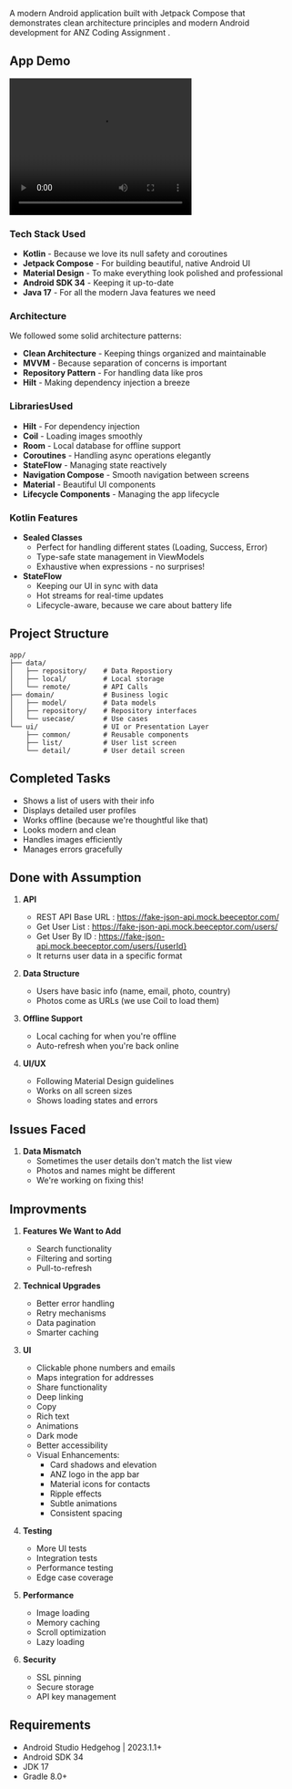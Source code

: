 A modern Android application built with Jetpack Compose that demonstrates clean architecture principles and modern Android development for ANZ Coding Assignment .

## App Demo
<p >
  <video width="320" height="240" controls>
    <source src="app_demo_video.mp4" type="video/mp4">
    Your browser does not support the video tag.
  </video>
</p>

### Tech Stack Used

- **Kotlin** - Because we love its null safety and coroutines
- **Jetpack Compose** - For building beautiful, native Android UI
- **Material Design** - To make everything look polished and professional
- **Android SDK 34** - Keeping it up-to-date
- **Java 17** - For all the modern Java features we need

### Architecture
We followed some solid architecture patterns:
- **Clean Architecture** - Keeping things organized and maintainable
- **MVVM** - Because separation of concerns is important
- **Repository Pattern** - For handling data like pros
- **Hilt** - Making dependency injection a breeze

### LibrariesUsed 
- **Hilt** - For dependency injection
- **Coil** - Loading images smoothly
- **Room** - Local database for offline support
- **Coroutines** - Handling async operations elegantly
- **StateFlow** - Managing state reactively
- **Navigation Compose** - Smooth navigation between screens
- **Material** - Beautiful UI components
- **Lifecycle Components** - Managing the app lifecycle

### Kotlin Features
- **Sealed Classes**
  - Perfect for handling different states (Loading, Success, Error)
  - Type-safe state management in ViewModels
  - Exhaustive when expressions - no surprises!
- **StateFlow**
  - Keeping our UI in sync with data
  - Hot streams for real-time updates
  - Lifecycle-aware, because we care about battery life

## Project Structure
```
app/
├── data/               
│   ├── repository/    # Data Repostiory
│   ├── local/         # Local storage
│   └── remote/        # API Calls 
├── domain/            # Business logic
│   ├── model/         # Data models
│   ├── repository/    # Repository interfaces
│   └── usecase/       # Use cases
└── ui/                # UI or Presentation Layer
    ├── common/        # Reusable components
    ├── list/          # User list screen
    └── detail/        # User detail screen
```

## Completed Tasks
- Shows a list of users with their info
- Displays detailed user profiles
- Works offline (because we're thoughtful like that)
- Looks modern and clean
- Handles images efficiently
- Manages errors gracefully

## Done with Assumption
1. **API**
   - REST API Base URL : https://fake-json-api.mock.beeceptor.com/
   - Get User List : https://fake-json-api.mock.beeceptor.com/users/
   - Get User By ID : https://fake-json-api.mock.beeceptor.com/users/{userId}
   - It returns user data in a specific format

2. **Data Structure**
   - Users have basic info (name, email, photo, country)
   - Photos come as URLs (we use Coil to load them)

3. **Offline Support**
   - Local caching for when you're offline
   - Auto-refresh when you're back online

4. **UI/UX**
   - Following Material Design guidelines
   - Works on all screen sizes
   - Shows loading states and errors

## Issues Faced
1. **Data Mismatch**
   - Sometimes the user details don't match the list view
   - Photos and names might be different
   - We're working on fixing this!

## Improvments 
1. **Features We Want to Add**
   - Search functionality
   - Filtering and sorting
   - Pull-to-refresh

2. **Technical Upgrades**
   - Better error handling
   - Retry mechanisms
   - Data pagination
   - Smarter caching

3. **UI**
   - Clickable phone numbers and emails
   - Maps integration for addresses
   - Share functionality
   - Deep linking
   - Copy 
   - Rich text 
   - Animations
   - Dark mode
   - Better accessibility
   - Visual Enhancements:
     - Card shadows and elevation
     - ANZ logo in the app bar
     - Material icons for contacts
     - Ripple effects
     - Subtle animations
     - Consistent spacing

4. **Testing**
   - More UI tests
   - Integration tests
   - Performance testing
   - Edge case coverage

5. **Performance**
   - Image loading
   - Memory caching
   - Scroll optimization
   - Lazy loading

6. **Security**
   - SSL pinning
   - Secure storage
   - API key management

## Requirements
- Android Studio Hedgehog | 2023.1.1+
- Android SDK 34
- JDK 17
- Gradle 8.0+

